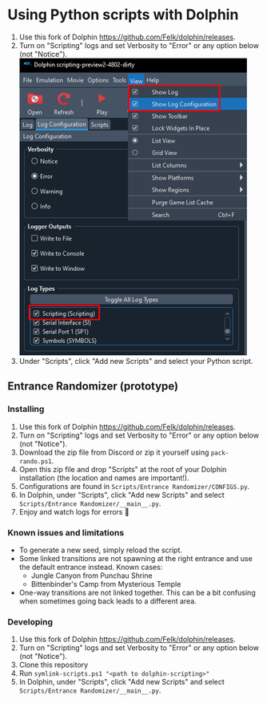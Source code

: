 # Using Python scripts with Dolphin

1. Use this fork of Dolphin <https://github.com/Felk/dolphin/releases>.
2. Turn on "Scripting" logs and set Verbosity to "Error" or any option below (not "Notice").\
  ![Enable scripting log](./enable_scripting_log.png)
3. Under "Scripts", click "Add new Scripts" and select your Python script.

## Entrance Randomizer (prototype)

### Installing

1. Use this fork of Dolphin <https://github.com/Felk/dolphin/releases>.
2. Turn on "Scripting" logs and set Verbosity to "Error" or any option below (not "Notice").
3. Download the zip file from Discord or zip it yourself using `pack-rando.ps1`.
4. Open this zip file and drop "Scripts" at the root of your Dolphin installation (the location and names are important!).
5. Configurations are found in `Scripts/Entrance Randomizer/CONFIGS.py`.
6. In Dolphin, under "Scripts", click "Add new Scripts" and select `Scripts/Entrance Randomizer/__main__.py`.
7. Enjoy and watch logs for errors 🙂

### Known issues and limitations

- To generate a new seed, simply reload the script.
- Some linked transitions are not spawning at the right entrance and use the default entrance instead. Known cases:
  - Jungle Canyon from Punchau Shrine
  - Bittenbinder's Camp from Mysterious Temple
- One-way transitions are not linked together. This can be a bit confusing when sometimes going back leads to a different area.

### Developing

1. Use this fork of Dolphin <https://github.com/Felk/dolphin/releases>.
2. Turn on "Scripting" logs and set Verbosity to "Error" or any option below (not "Notice").
3. Clone this repository
4. Run `symlink-scripts.ps1 "<path to dolphin-scripting>"`
5. In Dolphin, under "Scripts", click "Add new Scripts" and select `Scripts/Entrance Randomizer/__main__.py`.
